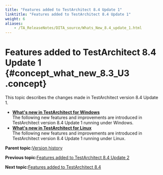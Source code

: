 ```yaml
--- 
title: "Features added to TestArchitect 8.4 Update 1"
linktitle: "Features added to TestArchitect 8.4 Update 1"
weight: 6
aliases: 
    - /TA_ReleaseNotes/DITA_source/Whats_New_8.4_update_1.html
---
```

# Features added to TestArchitect 8.4 Update 1 {#concept_what_new_8.3_U3 .concept}

This topic describes the changes made in TestArchitect version 8.4 Update 1.

-   **[What's new in TestArchitect for Windows](../../TA_ReleaseNotes/DITA_source/Whats_New_Windows_8.4_update_1.html)**  
The following new features and improvements are introduced in TestArchitect version 8.4 Update 1 running under Windows.
-   **[What's new in TestArchitect for Linux](../../TA_ReleaseNotes/DITA_source/Whats_New_Linux_8.4_update_1.html)**  
The following new features and improvements are introduced in TestArchitect version 8.4 Update 1 running under Linux.

**Parent topic:**[Version history](../../TA_ReleaseNotes/DITA_source/Version_History.html)

**Previous topic:**[Features added to TestArchitect 8.4 Update 2](../../TA_ReleaseNotes/DITA_source/Whats_New_8.4_update_2.html)

**Next topic:**[Features added to TestArchitect 8.4](../../TA_ReleaseNotes/DITA_source/Whats_New_8.4.html)


